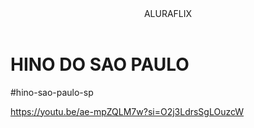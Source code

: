 <body>
    

<header>ALURAFLIX</header>


<h1>HINO DO SAO PAULO</h1>
<p>#hino-sao-paulo-sp</p>



https://youtu.be/ae-mpZQLM7w?si=O2j3LdrsSgLOuzcW

</body>

